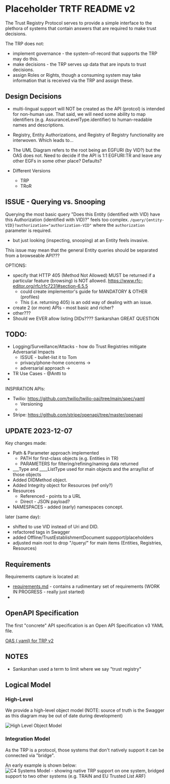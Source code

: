 # Placeholder TRTF README v2

The Trust Registry Protocol serves to provide a simple interface to the plethora of systems that contain answers that are required to make trust decisions. 

The TRP does not:  
  * implement governance - the system-of-record that supports the TRP may do this.
  * make decisions - the TRP serves up data that are inputs to trust decisions.
  * assign Roles or Rights, though a consuming system may take information that is received via the TRP and assign these.



## Design Decisions

* multi-lingual support will NOT be created as the API (protcol) is intended for non-human use. That said, we will need some ability to map identifiers (e.g. AssuranceLevelType.identifier) to human-readable names and descriptions. 
* Registry, Entity Authorizations, and Registry of Registry functionality are interwoven. Which leads to...

* The UML Diagram refers to the root being an EGFURI (by VID?) but the OAS does not. Need to decide if the API is 1:1 EGFURI:TR and leave any other EGFs in some other place? Defaults?

* Different Versions 
  * TRP
  * TRoR

## ISSUE - Querying vs. Snooping

Querying the most basic query "Does this Entity (identified with VID) have this Authorization (identified with VID)?" feels too complex.
  `/query/{entity-VID}?authorization="authorization-VID"` where the `authorization` parameter is required.
  * but just looking (inspecting, snooping) at an Entity feels invasive.

This issue may mean that the general Entity queries should be separated from a browseable API???

OPTIONS:

* specify that HTTP 405 (Method Not Allowed) MUST be returned if a particular feature (browsing) is NOT allowed. https://www.rfc-editor.org/rfc/rfc7231#section-6.5.5 
  * could create implementor's guide for MANDATORY & OTHER (profiles)
  * This (i.e. returning 405) is an odd way of dealing with an issue. 
* create 2 (or more) APIs - most basic and richer?
* other???
* Should we EVER allow listing DIDs???? Sankarshan GREAT QUESTION

## TODO:

* Logging/Surveillance/Attacks - how do Trust Registries mitigate Adversarial Impacts
  * ISSUE - bullet-list it to Tom
  * privacy/phone-home concerns -> 
  * adversarial approach -> 
* TR Use Cases - @Antti to 
* 

INSPIRATION APIs:

* Twilio: https://github.com/twilio/twilio-oai/tree/main/spec/yaml
  - Versioning
  - 
* Stripe: https://github.com/stripe/openapi/tree/master/openapi
## UPDATE 2023-12-07

Key changes made:
  * Path & Parameter approach implemented
    * PATH for first-class objects (e.g. Entities in TR)
    * PARAMETERS for filtering/refining/naming data returned
  * ___Type and ____ListType used for main objects and the array/list of those objects
  * Added DIDMethod object.
  * Added Integrity object for Resources (ref only?)
  * Resources
    * Referenced - points to a URL
    * Direct - JSON payload?
  * NAMESPACES - added (early) namespaces concept. 

later (same day):

* shifted to use VID instead of Uri and DID.
* refactored tags in Swagger
* added Offline/TrustEstablishmentDocument suppport/placeholders
* adjusted main root to drop "/query/" for main items (Entities, Registries, Resources)


## Requirements

Requirements capture is located at:

* [requirements.md](../v2/requirements.md) - contains a rudimentary set of requirements (WORK IN PROGRESS - really just started)
* 



## OpenAPI Specification

The first "concrete" API specification is an Open API Specification v3 YAML file. 

[OAS (.yaml) for TRP v2](../v2/api/WIP.toip.trustregistry.api.yaml)



## NOTES

* Sankarshan used a term to limit where we say "trust registry" 



## Logical Model


### High-Level

We provide a high-level object model (NOTE: source of truth is the Swagger as this diagram may be out of date during development)

![High Level Object Model](../out/v2/logical/highlevel/highlevel.svg)



### Integration Model

As the TRP is a protocol, those systems that don't natively support it can be connected via "bridge". 

An early example is shown below:
![C4 Systems Model - showing native TRP support on one system, bridged support to two other systems (e.g. TRAIN and EU Trusted List ARF)](../out/v2/logical/protocol-bridging/protocol-bridging.svg)


